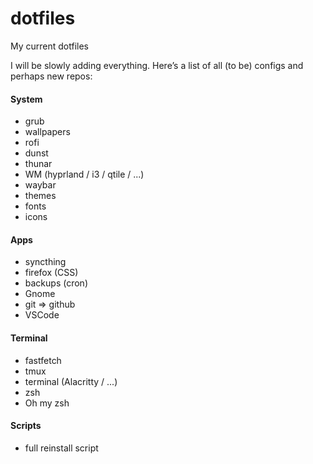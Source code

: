 # dotfiles
My current dotfiles

I will be slowly adding everything.
Here’s a list of all (to be) configs and perhaps new repos:

#### System
- grub
- wallpapers
- rofi
- dunst
- thunar
- WM (hyprland / i3 / qtile / ...)
- waybar
- themes
- fonts
- icons

#### Apps
- syncthing
- firefox (CSS)
- backups (cron)
- Gnome
- git => github
- VSCode

#### Terminal
- fastfetch
- tmux
- terminal (Alacritty / ...)
- zsh
- Oh my zsh

#### Scripts
- full reinstall script
